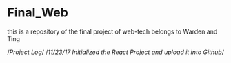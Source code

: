 # Final_Web
this is a repository of the final project of web-tech belongs to Warden and Ting

/*Project Log*/
/*11/23/17 Initialized the React Project and upload it into Github*/
